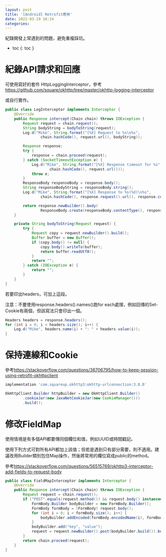 ```yaml
---
layout: post
title: '[Android] Retrofit應用'
date: 2022-03-19 16:24
categories: 
---
```

紀錄開發上常遇到的問題，避免重複踩坑。

- toc
{: toc }

# 紀錄API請求和回應

可使用寫好的套件 HttpLoggingInterceptor，參考<https://github.com/square/okhttp/tree/master/okhttp-logging-interceptor>

或自行實作。
```java
public class LogInterceptor implements Interceptor {
    @Override
    public Response intercept(Chain chain) throws IOException {
        Request request = chain.request();
        String bodyString = bodyToString(request);
        Log.d("Mike", String.format("[%X] Request to %s\n%s",
                chain.hashCode(), request.url(), bodyString));

        Response response;
        try {
            response = chain.proceed(request);
        } catch (SocketTimeoutException e) {
            Log.d("Mike", String.format("[%X] Response timeout for %s",
                    chain.hashCode(), request.url()));
            throw e;
        }
        ResponseBody responseBody = response.body();
        String responseBodyString = responseBody.string();
        Log.d("Mike", String.format("[%X] Response to %s(%d)\n%s",
                chain.hashCode(), response.request().url(), response.code(), responseBodyString));

        return response.newBuilder().body(
                ResponseBody.create(responseBody.contentType(), responseBodyString.getBytes())).build();
    }

    private String bodyToString(Request request) {
        try {
            Request copy = request.newBuilder().build();
            Buffer buffer = new Buffer();
            if (copy.body() != null) {
                copy.body().writeTo(buffer);
                return buffer.readUtf8();
            }
            return "";
        } catch (IOException e) {
            return "";
        }
    }
}
```

若要印出headers，可加上這段。

注意：不要使用response.headers().names()跑for each處理，例如回傳的Set-Cookie有兩個，但該寫法只會印出一個。
```java
Headers headers = response.headers();
for (int i = 0; i < headers.size(); i++) {
    Log.d("Mike", headers.name(i) + ": " + headers.value(i));
}
```

# 保持連線和Cookie

參考<https://stackoverflow.com/questions/36706795/how-to-keep-session-using-retrofit-okhttpclient>
```groovy
implementation 'com.squareup.okhttp3:okhttp-urlconnection:3.8.0'
```

```java
OkHttpClient.Builder httpBuilder = new OkHttpClient.Builder()
        .cookieJar(new JavaNetCookieJar(new CookieManager()))
        .build();
```

# 修改FieldMap

使用情境是有多個API都要傳同個欄位和值，例如UUID或時間戳記。

使用下列方式可對所有API都加上該值；但若是遇到只有部分需要，則不適用。建議改用Builder類別包住Map操作，然後將常用的欄位寫成public的method。

參考<https://stackoverflow.com/questions/56515769/okhttp3-interceptor-add-fields-to-request-body>
```java
public class FieldMapInterceptor implements Interceptor {
    @Override
    public Response intercept(Chain chain) throws IOException {
        Request request = chain.request();
        if ("POST".equals(request.method()) && request.body() instanceof FormBody) {
            FormBody.Builder bodyBuilder = new FormBody.Builder();
            FormBody formBody = (FormBody) request.body();
            for (int i = 0; i < formBody.size(); i++) {
                bodyBuilder.addEncoded(formBody.encodedName(i), formBody.encodedValue(i));
            }
            bodyBuilder.add("key", "value");
            request = request.newBuilder().post(bodyBuilder.build()).build();
        }
        return chain.proceed(request);
    }
}
```